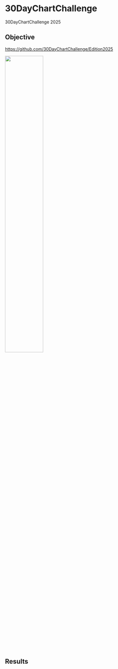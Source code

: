 # 30DayChartChallenge
30DayChartChallenge 2025


## Objective

https://github.com/30DayChartChallenge/Edition2025

<img width=50% src='https://github.com/30DayChartChallenge/Edition2025/blob/main/img/prompts.png?raw=true'/>

## Results

